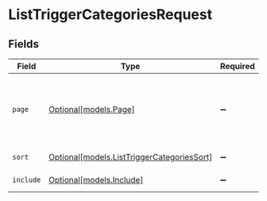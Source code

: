 # ListTriggerCategoriesRequest


## Fields

| Field                                                                                                                                                                     | Type                                                                                                                                                                      | Required                                                                                                                                                                  | Description                                                                                                                                                               | Example                                                                                                                                                                   |
| ------------------------------------------------------------------------------------------------------------------------------------------------------------------------- | ------------------------------------------------------------------------------------------------------------------------------------------------------------------------- | ------------------------------------------------------------------------------------------------------------------------------------------------------------------------- | ------------------------------------------------------------------------------------------------------------------------------------------------------------------------- | ------------------------------------------------------------------------------------------------------------------------------------------------------------------------- |
| `page`                                                                                                                                                                    | [Optional[models.Page]](../models/page.md)                                                                                                                                | :heavy_minus_sign:                                                                                                                                                        | Pagination parameters                                                                                                                                                     | {<br/>"after": "eyJvIjoiLXNjb3JlLGlkIiwidiI6ImFRSUFBQUFBQUFBQWFRMHBJUUVBQUFBQSJ9",<br/>"before": "eyJvIjoiLXNjb3JlLGlkIiwidiI6ImFRSUFBQUFBQUFBQWFRMHBJUUVBQUFBQSJ9",<br/>"size": 50<br/>} |
| `sort`                                                                                                                                                                    | [Optional[models.ListTriggerCategoriesSort]](../models/listtriggercategoriessort.md)                                                                                      | :heavy_minus_sign:                                                                                                                                                        | Sort parameters                                                                                                                                                           |                                                                                                                                                                           |
| `include`                                                                                                                                                                 | [Optional[models.Include]](../models/include.md)                                                                                                                          | :heavy_minus_sign:                                                                                                                                                        | Allowed sideloads                                                                                                                                                         |                                                                                                                                                                           |